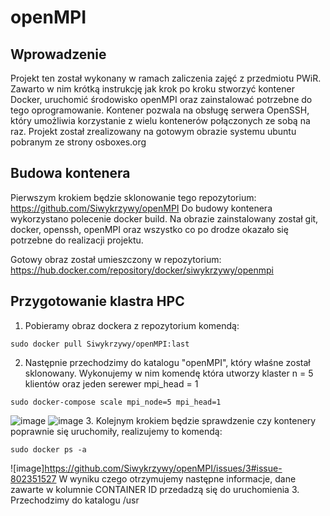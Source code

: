 # openMPI
## Wprowadzenie
Projekt ten został wykonany w ramach zaliczenia zajęć z przedmiotu PWiR. Zawarto w nim krótką instrukcję jak krok po kroku stworzyć kontener Docker, uruchomić środowisko openMPI oraz zainstalować potrzebne do tego oprogramowanie. Kontener pozwala na obsługę serwera OpenSSH, który umożliwia korzystanie z wielu kontenerów połączonych ze sobą na raz. Projekt został zrealizowany na gotowym obrazie systemu ubuntu pobranym ze strony osboxes.org

## Budowa kontenera
Pierwszym krokiem będzie sklonowanie tego repozytorium: https://github.com/Siwykrzywy/openMPI
Do budowy kontenera wykorzystano polecenie docker build. Na obrazie zainstalowany został git, docker, openssh, openMPI oraz wszystko co po drodze okazało się potrzebne do realizacji projektu.

Gotowy obraz został umieszczony w repozytorium: https://hub.docker.com/repository/docker/siwykrzywy/openmpi

## Przygotowanie klastra HPC
1. Pobieramy obraz dockera z repozytorium komendą:
```
sudo docker pull Siwykrzywy/openMPI:last
```
2. Następnie przechodzimy do katalogu "openMPI", który właśne został sklonowany.
Wykonujemy w nim komendę która utworzy klaster n = 5 klientów oraz jeden serewer mpi_head = 1
```
sudo docker-compose scale mpi_node=5 mpi_head=1
```
![image](https://user-images.githubusercontent.com/28909864/107068201-9b411100-67e0-11eb-91ae-bf5c182c2289.png)
![image](https://user-images.githubusercontent.com/28909864/107068486-fe32a800-67e0-11eb-9a6d-d335bf30216d.png)
3. Kolejnym krokiem będzie sprawdzenie czy kontenery poprawnie się uruchomiły, realizujemy to komendą:
```
sudo docker ps -a
```
![image]https://github.com/Siwykrzywy/openMPI/issues/3#issue-802351527
W wyniku czego otrzymujemy następne informacje, dane zawarte w kolumnie CONTAINER ID przedadzą się do uruchomienia
3. Przechodzimy do katalogu /usr

